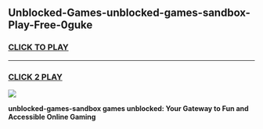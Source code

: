 
## Unblocked-Games-unblocked-games-sandbox-Play-Free-0guke
<h3>
<a href="https://premium76.site?title=unblocked-games-sandbox&ref=18A1">CLICK TO PLAY</a></h3>
<hr>

<h3>
<a href="https://premium76.site?title=unblocked-games-sandbox&ref=18A1">CLICK 2 PLAY</a>
  
</h3>

<a href="https://premium76.site?title=unblocked-games-sandbox&ref=18A1"><img src="https://clearcache.store/games.png"></a>


**unblocked-games-sandbox games unblocked: Your Gateway to Fun and Accessible Online Gaming**
